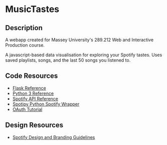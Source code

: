 # MusicTastes

## Description

A webapp created for Massey University's 289.212 Web and Interactive Production course.

A javascript-based data visualisation for exploring your Spotify tastes. Uses saved playlists, songs, and the last 50 songs you listened to.

## Code Resources
- [Flask Reference](https://flask.palletsprojects.com/en/2.0.x/)
- [Python 3 Reference](https://docs.python.org/3/)
- [Spotify API Reference](https://developer.spotify.com/documentation/web-api/reference)
- [Spotipy Python Spotify Wrapper](https://github.com/plamere/spotipy)
- [OAuth Tutorial](https://realpython.com/flask-google-login/)

## Design Resources
- [Spotify Design and Branding Guidelines](https://developer.spotify.com/documentation/general/design-and-branding/)
